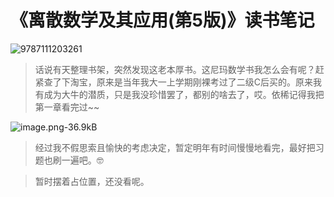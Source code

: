 # 《离散数学及其应用(第5版)》读书笔记

![9787111203261](../../../static/img/9787111203261.jpg)

> 话说有天整理书架，突然发现这老本厚书。这尼玛数学书我怎么会有呢？赶紧查了下淘宝，原来是当年我大一上学期刚裸考过了二级C后买的。原来我有成为大牛的潜质，只是我没珍惜罢了，都别的啥去了，哎。依稀记得我把第一章看完过~~

![image.png-36.9kB][1]

> 经过我不假思索且愉快的考虑决定，暂定明年有时间慢慢地看完，最好把习题也刷一遍吧。🤓

> 暂时摆着占位置，还没看呢。


  [1]: http://static.zybuluo.com/szy0syz/fyu6lgupa7rn7wgags5ew4nu/image.png
  
